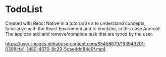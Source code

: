# TodoList 

Created with React Native in a tutorial as a to understand concepts, familiarize with the React Enviroment and 
to emulator, in this case Android. The app can add and remove/complete task that are tyoed by the user.

https://user-images.githubusercontent.com/65458679/193943201-0398cfe1-1d80-4070-8c29-5cae4dd84e9f.mp4

